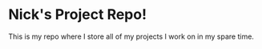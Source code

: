 # Nick's Project Repo!

This is my repo where I store all of my projects I work on in my spare time.